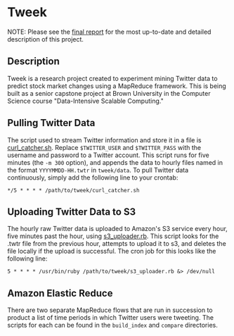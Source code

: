 Tweek
====

NOTE: Please see the [final report][report] for the most up-to-date and detailed description of this project.

[report]: https://www.dropbox.com/s/x9x52x5oj95ylqd/twitter_stock_market.pdf

Description
-----------
Tweek is a research project created to experiment mining Twitter data to predict stock market changes using a MapReduce framework. This is being built as a senior capstone project at Brown University in the Computer Science course "Data-Intensive Scalable Computing."

Pulling Twitter Data
--------------------
The script used to stream Twitter information and store it in a file is [curl_catcher.sh][curl_catcher]. Replace `$TWITTER_USER` and `$TWITTER_PASS` with the username and password to a Twitter account. This script runs for five minutes (the `-m 300` option), and appends the data to hourly files named in the format `YYYYMMDD-HH.twtr` in `tweek/data`. To pull Twitter data continuously, simply add the following line to your crontab:

`*/5 * * * * /path/to/tweek/curl_catcher.sh`

Uploading Twitter Data to S3
----------------------------
The hourly raw Twitter data is uploaded to Amazon's S3 service every hour, five minutes past the hour, using [s3_uploader.rb][s3_uploader]. This script looks for the .twtr file from the previous hour, attempts to upload it to s3, and deletes the file locally if the upload is successful. The cron job for this looks like the following line:

`5 * * * * /usr/bin/ruby /path/to/tweek/s3_uploader.rb &> /dev/null`


[curl_catcher]: https://github.com/mgartner/tweek/blob/master/curl_catcher.sh
[s3_uploader]: https://github.com/mgartner/tweek/blob/master/s3_uploader.rb

Amazon Elastic Reduce
---------------------
There are two separate MapReduce flows that are run in succession to product a list of time periods in which Twitter users were tweeting. The scripts for each can be found in the `build_index` and `compare` directories.
